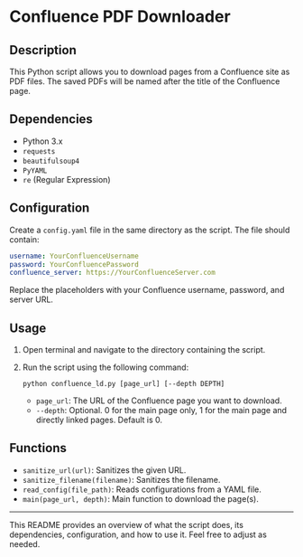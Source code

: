# Confluence PDF Downloader

## Description

This Python script allows you to download pages from a Confluence site as PDF files. The saved PDFs will be named after the title of the Confluence page.

## Dependencies

- Python 3.x
- `requests`
- `beautifulsoup4`
- `PyYAML`
- `re` (Regular Expression)

## Configuration

Create a `config.yaml` file in the same directory as the script. The file should contain:

```yaml
username: YourConfluenceUsername
password: YourConfluencePassword
confluence_server: https://YourConfluenceServer.com
```

Replace the placeholders with your Confluence username, password, and server URL.

## Usage

1. Open terminal and navigate to the directory containing the script.
2. Run the script using the following command:

   ```
   python confluence_ld.py [page_url] [--depth DEPTH]
   ```

   - `page_url`: The URL of the Confluence page you want to download.
   - `--depth`: Optional. 0 for the main page only, 1 for the main page and directly linked pages. Default is 0.

## Functions

- `sanitize_url(url)`: Sanitizes the given URL.
- `sanitize_filename(filename)`: Sanitizes the filename.
- `read_config(file_path)`: Reads configurations from a YAML file.
- `main(page_url, depth)`: Main function to download the page(s).

---

This README provides an overview of what the script does, its dependencies, configuration, and how to use it. Feel free to adjust as needed.